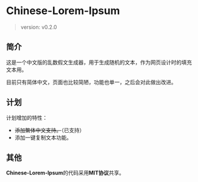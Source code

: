 # Chinese-Lorem-Ipsum

> version: v0.2.0

## 简介

这是一个中文版的乱数假文生成器，用于生成随机的文本，作为网页设计时的填充文本用。

目前只有简体中文，页面也比较简陋，功能也单一，之后会对此做出改进。

## 计划

计划增加的特性：

- ~~添加繁体中文支持。~~（已支持）
- 添加一键复制文本功能。

## 其他

**Chinese-Lorem-Ipsum**的代码采用**MIT协议**共享。